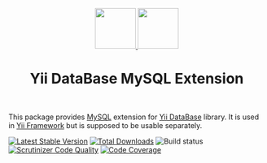 <p align="center">
    <a href="https://github.com/yiisoft" target="_blank">
        <img src="https://avatars0.githubusercontent.com/u/993323" height="80px">
    </a>
    <a href="https://www.mysql.com/" target="_blank">
        <img src="https://labs.mysql.com/common/logos/mysql-logo.svg" height="80px">
    </a>
    <h1 align="center">Yii DataBase MySQL Extension</h1>
    <br>
</p>

This package provides [MySQL] extension for [Yii DataBase] library.
It is used in [Yii Framework] but is supposed to be usable separately.

[MySQL]: https://www.mysql.com/
[Yii DataBase]: https://github.com/yiisoft/db
[Yii Framework]: https://github.com/yiisoft/core

[![Latest Stable Version](https://poser.pugx.org/yiisoft/db-mysql/v/stable.png)](https://packagist.org/packages/yiisoft/db-mysql)
[![Total Downloads](https://poser.pugx.org/yiisoft/db-mysql/downloads.png)](https://packagist.org/packages/yiisoft/db-mysql)
![Build status](https://github.com/yiisoft/db-mysql/workflows/phpunit/badge.svg)
[![Scrutinizer Code Quality](https://scrutinizer-ci.com/g/yiisoft/db-mysql/badges/quality-score.png?b=master)](https://scrutinizer-ci.com/g/yiisoft/db-mysql/?branch=master)
[![Code Coverage](https://scrutinizer-ci.com/g/yiisoft/db-mysql/badges/coverage.png?b=master)](https://scrutinizer-ci.com/g/yiisoft/db-mysql/?branch=master)
